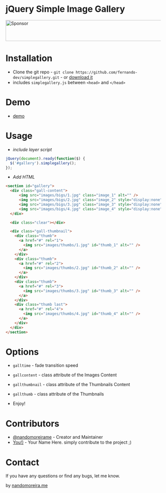 jQuery Simple Image Gallery
===========================

<a target='_blank' rel='nofollow' href='https://app.codesponsor.io/link/1QQGjzDQqsP1MDC8moUwzJjD/nandomoreirame/simplegallery'>
  <img alt='Sponsor' width='888' height='68' src='https://app.codesponsor.io/embed/1QQGjzDQqsP1MDC8moUwzJjD/nandomoreirame/simplegallery.svg' />
</a>

Installation
============

* Clone the git repo - `git clone https://github.com/fernando-dev/simplegallery.git` - or [download it](https://github.com/fernando-dev/simplegallery/archive/master.zip)
* includes `simplegallery.js` between `<head>` and `</head>`

Demo
====
* [demo](https://nandomoreira.me/simplegallery/)

Usage
=====

+ *include layer script*

```javascript
jQuery(document).ready(function($) {
  $('#gallery').simplegallery();
});
```


+ *Add HTML*

```html
<section id="gallery">
  <div class="gall-content">
      <img src="images/bigs/1.jpg" class="image_1" alt="" />
      <img src="images/bigs/2.jpg" class="image_2" style="display:none" alt="" />
      <img src="images/bigs/3.jpg" class="image_3" style="display:none" alt="" />
      <img src="images/bigs/4.jpg" class="image_4" style="display:none" alt="" />
  </div>

  <div class="clear"></div>

  <div class="gall-thumbnail">
    <div class="thumb">
      <a href="#" rel="1">
        <img src="images/thumbs/1.jpg" id="thumb_1" alt="" />
      </a>
    </div>
    <div class="thumb">
      <a href="#" rel="2">
        <img src="images/thumbs/2.jpg" id="thumb_2" alt="" />
      </a>
    </div>
    <div class="thumb">
      <a href="#" rel="3">
        <img src="images/thumbs/3.jpg" id="thumb_3" alt="" />
      </a>
    </div>
    <div class="thumb last">
      <a href="#" rel="4">
        <img src="images/thumbs/4.jpg" id="thumb_4" alt="" />
      </a>
    </div>
  </div>
</section>
```

Options
=======

+ `galltime` - fade transition speed
+ `gallcontent` - class attribute of the Images Content
+ `gallthumbnail` - class attribute of the Thumbnails Content
+ `gallthumb` - class attribute of the Thumbnails

+ Enjoy!

Contributors
============
 * [@nandomoreirame](https://github.com/nandomoreirame) - Creator and Maintainer
 * [You!)](https://github.com/) - Your Name Here. simply contribute to the project ;)



Contact
=======

If you have any questions or find any bugs, let me know.

by [nandomoreira.me](https://nandomoreira.me/)

